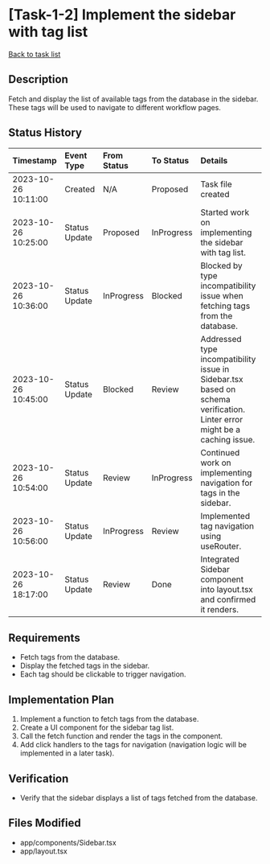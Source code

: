 # [Task-1-2] Implement the sidebar with tag list

[Back to task list](../tasks.md)

## Description

Fetch and display the list of available tags from the database in the sidebar. These tags will be used to navigate to different workflow pages.

## Status History

| Timestamp           | Event Type    | From Status | To Status  | Details                                                                                                                  | User     |
| :------------------ | :------------ | :---------- | :--------- | :----------------------------------------------------------------------------------------------------------------------- | :------- |
| 2023-10-26 10:11:00 | Created       | N/A         | Proposed   | Task file created                                                                                                        | AI_Agent |
| 2023-10-26 10:25:00 | Status Update | Proposed    | InProgress | Started work on implementing the sidebar with tag list.                                                                  | AI_Agent |
| 2023-10-26 10:36:00 | Status Update | InProgress  | Blocked    | Blocked by type incompatibility issue when fetching tags from the database.                                              | AI_Agent |
| 2023-10-26 10:45:00 | Status Update | Blocked     | Review     | Addressed type incompatibility issue in Sidebar.tsx based on schema verification. Linter error might be a caching issue. | AI_Agent |
| 2023-10-26 10:54:00 | Status Update | Review      | InProgress | Continued work on implementing navigation for tags in the sidebar.                                                       | AI_Agent |
| 2023-10-26 10:56:00 | Status Update | InProgress  | Review     | Implemented tag navigation using useRouter.                                                                              | AI_Agent |
| 2023-10-26 18:17:00 | Status Update | Review      | Done       | Integrated Sidebar component into layout.tsx and confirmed it renders.                                                   | AI_Agent |

## Requirements

- Fetch tags from the database.
- Display the fetched tags in the sidebar.
- Each tag should be clickable to trigger navigation.

## Implementation Plan

1. Implement a function to fetch tags from the database.
2. Create a UI component for the sidebar tag list.
3. Call the fetch function and render the tags in the component.
4. Add click handlers to the tags for navigation (navigation logic will be implemented in a later task).

## Verification

- Verify that the sidebar displays a list of tags fetched from the database.

## Files Modified

- app/components/Sidebar.tsx
- app/layout.tsx

